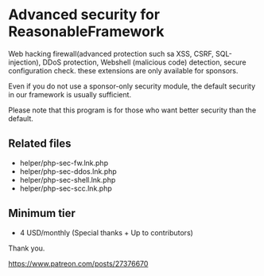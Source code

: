 # Advanced security for ReasonableFramework
Web hacking firewall(advanced protection such sa XSS, CSRF, SQL-injection), DDoS protection, Webshell (malicious code) detection, secure configuration check. these extensions are only available for sponsors.

Even if you do not use a sponsor-only security module, the default security in our framework is usually sufficient.

Please note that this program is for those who want better security than the default.

## Related files
- helper/php-sec-fw.lnk.php
- helper/php-sec-ddos.lnk.php
- helper/php-sec-shell.lnk.php
- helper/php-sec-scc.lnk.php

## Minimum tier
- 4 USD/monthly (Special thanks + Up to contributors)

Thank you.

https://www.patreon.com/posts/27376670
